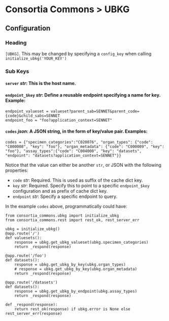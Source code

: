 # Consortia Commons > UBKG

## Configuration

### Heading
`[UBKG]`. This may be changed by specifying a `config_key` when calling `initialize_ubkg('YOUR_KEY')`

### Sub Keys
#### `server` *str*: This is the host name.
#### `endpoint_$key` *str*: Define a reusable endpoint specifying a name for key. Example:
```
endpoint_valueset = valueset?parent_sab=SENNET&parent_code={code}&child_sabs=SENNET
endpoint_foo = "foo?application_context=SENNET"
```
#### `codes` *json*: A JSON string, in the form of key/value pair. Examples:
```
codes = {"specimen_categories":"C020076", "organ_types": {"code": "C000008", "key": "foo"}, "organ_metadata": {"code": "C000009", "key": "foo"}, "assay_types":{"code": "C004000", "key": "datasets", "endpoint": "datasets?application_context=SENNET"}}
```
Notice that the value can either be another `str`, or JSON with the following properties:
- `code` *str*: Required. This is used as suffix of the cache dict key.
- `key` *str*: Required. Specify this to point to a specific `endpoint_$key` configuration and as prefix of cache dict key.
- `endpoint` *str*: Specify a specific endpoint to query. 

In the example `codes` above, programmatically could have:
```
from consortia_commons.ubkg import initialize_ubkg
from consortia_commons.rest import rest_ok, rest_server_err

ubkg = initialize_ubkg()
@app.route('/')
def valuesets():
    response = ubkg.get_ubkg_valueset(ubkg.specimen_categories)
    return _respond(response)
    
@app.route('/foo')
def datasets():
    response = ubkg.get_ubkg_by_key(ubkg.organ_types)
    # response = ubkg.get_ubkg_by_key(ubkg.organ_metadata)
    return _respond(response)
 
@app.route('/datasets')
def datasets():
    response = ubkg.get_ubkg_by_endpoint(ubkg.assay_types)
    return _respond(response)

def _respond(response):
    return rest_ok(response) if ubkg.error is None else rest_server_err(response) 
```